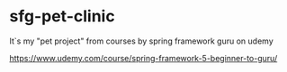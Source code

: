 # sfg-pet-clinic

It`s my "pet project" from courses by spring framework guru on udemy

https://www.udemy.com/course/spring-framework-5-beginner-to-guru/